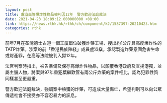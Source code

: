 ```yaml
---
layout: post
title: 盧溢燊管爆炸性物品被判囚12年　警方歡迎法庭裁決
date: 2021-04-23 18:09:12.000000000 +08:00
link: https://news.rthk.hk/rthk/ch/component/k2/1587397-20210423.htm
categories: rthk
---
```


前年7月在荃灣德士古道一個工廈單位破獲炸藥工場，搜出約1公斤具高度爆炸性的TATP炸藥。涉案的前「香港民族陣綫」成員盧溢燊，承認製造炸藥意圖危害生命或財產罪，在高等法院被判入獄12年。

法官判案時指出，被告準備及保存高爆炸性物品，以顛覆香港政府及宣揚港獨，並屬主腦人物，將案與97年重犯葉繼歡管有兩公斤炸藥的案件相比，認為犯罪性質同樣甚至更嚴重。

警方歡迎法庭裁決，強調案中檢獲的炸藥，可造成大量傷亡，希望判刑可以向公眾傳遞社會不接受亦不容忍暴力的訊息。
